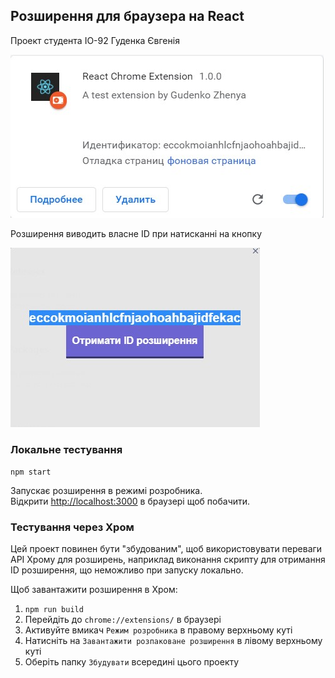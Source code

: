 ## Розширення для браузера на React

Проект студента ІО-92 Гуденка Євгенія

![](./intro.jpg)

Розширення виводить власне ID при натисканні на кнопку

![](./example.jpg)
### Локальне тестування

`npm start`

Запускає розширення в режимі розробника.<br>
Відкрити [http://localhost:3000](http://localhost:3000) в браузері щоб побачити.

### Тестування через Хром

Цей проект повинен бути "збудованим", щоб використовувати переваги API Хрому для розширень, наприклад виконання скрипту для отримання ID розширення, що неможливо при запуску локально.

Щоб завантажити розширення в Хром:

1. `npm run build` <br>
2. Перейдіть до `chrome://extensions/` в браузері <br>
3. Активуйте вмикач `Режим розробника` в правому верхньому куті <br>
4. Натисніть на `Завантажити розпаковане розширення` в лівому верхньому куті <br>
5. Оберіть папку `Збудувати` всередині цього проекту <br>


